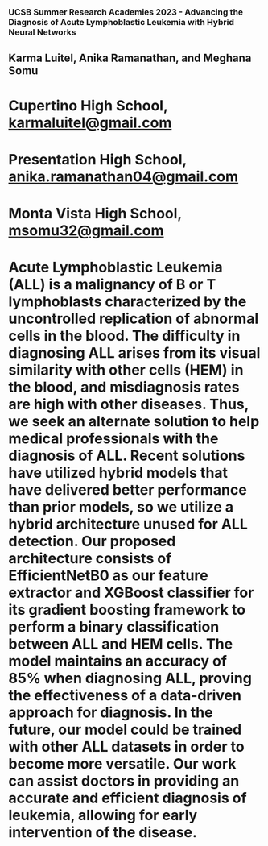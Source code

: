 ### UCSB Summer Research Academies 2023 - Advancing the Diagnosis of Acute Lymphoblastic Leukemia with Hybrid Neural Networks
## Karma Luitel, Anika Ramanathan, and Meghana Somu
# Cupertino High School, karmaluitel@gmail.com
# Presentation High School, anika.ramanathan04@gmail.com
# Monta Vista High School, msomu32@gmail.com 

# Acute Lymphoblastic Leukemia (ALL) is a malignancy of B or T lymphoblasts characterized by the uncontrolled replication of abnormal cells in the blood. The difficulty in diagnosing ALL arises from its visual similarity with other cells (HEM) in the blood, and misdiagnosis rates are high with other diseases. Thus, we seek an alternate solution to help medical professionals with the diagnosis of ALL. Recent solutions have utilized hybrid models that have delivered better performance than prior models, so we utilize a hybrid architecture unused for ALL detection. Our proposed architecture consists of EfficientNetB0 as our feature extractor and XGBoost classifier for its gradient boosting framework to perform a binary classification between ALL and HEM cells. The model maintains an accuracy of 85% when diagnosing ALL, proving the effectiveness of a data-driven approach for diagnosis. In the future, our model could be trained with other ALL datasets in order to become more versatile. Our work can assist doctors in providing an accurate and efficient diagnosis of leukemia, allowing for early intervention of the disease.
